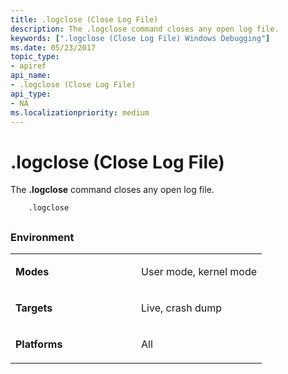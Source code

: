 ```yaml
---
title: .logclose (Close Log File)
description: The .logclose command closes any open log file.
keywords: [".logclose (Close Log File) Windows Debugging"]
ms.date: 05/23/2017
topic_type:
- apiref
api_name:
- .logclose (Close Log File)
api_type:
- NA
ms.localizationpriority: medium
---
```


# .logclose (Close Log File)


The **.logclose** command closes any open log file.

```dbgcmd
    .logclose 
```

## <span id="ddk_meta_close_log_file_dbg"></span><span id="DDK_META_CLOSE_LOG_FILE_DBG"></span>


### <span id="Environment"></span><span id="environment"></span><span id="ENVIRONMENT"></span>Environment

<table>
<colgroup>
<col width="50%" />
<col width="50%" />
</colgroup>
<tbody>
<tr class="odd">
<td align="left"><p><strong>Modes</strong></p></td>
<td align="left"><p>User mode, kernel mode</p></td>
</tr>
<tr class="even">
<td align="left"><p><strong>Targets</strong></p></td>
<td align="left"><p>Live, crash dump</p></td>
</tr>
<tr class="odd">
<td align="left"><p><strong>Platforms</strong></p></td>
<td align="left"><p>All</p></td>
</tr>
</tbody>
</table>

 

 

 





